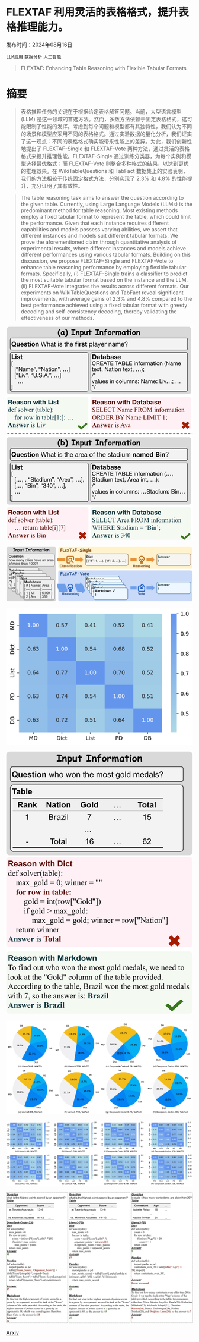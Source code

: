 # FLEXTAF 利用灵活的表格格式，提升表格推理能力。

发布时间：2024年08月16日

`LLM应用` `数据分析` `人工智能`

> FLEXTAF: Enhancing Table Reasoning with Flexible Tabular Formats

# 摘要

> 表格推理任务的关键在于根据给定表格解答问题。当前，大型语言模型 (LLM) 是这一领域的首选方法。然而，多数方法依赖于固定表格格式，这可能限制了性能的发挥。考虑到每个问题和模型都有其独特性，我们认为不同的场景和模型应采用不同的表格格式。通过实验数据的量化分析，我们证实了这一观点：不同的表格格式确实能带来性能上的差异。为此，我们创新性地提出了 FLEXTAF-Single 和 FLEXTAF-Vote 两种方法，通过灵活的表格格式来提升推理性能。FLEXTAF-Single 通过训练分类器，为每个实例和模型选择最优格式；而 FLEXTAF-Vote 则整合多种格式的结果，以达到更优的推理效果。在 WikiTableQuestions 和 TabFact 数据集上的实验表明，我们的方法相较于传统固定格式方法，分别实现了 2.3% 和 4.8% 的性能提升，充分证明了其有效性。

> The table reasoning task aims to answer the question according to the given table. Currently, using Large Language Models (LLMs) is the predominant method for table reasoning. Most existing methods employ a fixed tabular format to represent the table, which could limit the performance. Given that each instance requires different capabilities and models possess varying abilities, we assert that different instances and models suit different tabular formats. We prove the aforementioned claim through quantitative analysis of experimental results, where different instances and models achieve different performances using various tabular formats. Building on this discussion, we propose FLEXTAF-Single and FLEXTAF-Vote to enhance table reasoning performance by employing flexible tabular formats. Specifically, (i) FLEXTAF-Single trains a classifier to predict the most suitable tabular format based on the instance and the LLM. (ii) FLEXTAF-Vote integrates the results across different formats. Our experiments on WikiTableQuestions and TabFact reveal significant improvements, with average gains of 2.3% and 4.8% compared to the best performance achieved using a fixed tabular format with greedy decoding and self-consistency decoding, thereby validating the effectiveness of our methods.

![FLEXTAF 利用灵活的表格格式，提升表格推理能力。](../../../paper_images/2408.08841/x1.png)

![FLEXTAF 利用灵活的表格格式，提升表格推理能力。](../../../paper_images/2408.08841/x2.png)

![FLEXTAF 利用灵活的表格格式，提升表格推理能力。](../../../paper_images/2408.08841/x3.png)

![FLEXTAF 利用灵活的表格格式，提升表格推理能力。](../../../paper_images/2408.08841/x4.png)

![FLEXTAF 利用灵活的表格格式，提升表格推理能力。](../../../paper_images/2408.08841/x5.png)

![FLEXTAF 利用灵活的表格格式，提升表格推理能力。](../../../paper_images/2408.08841/x6.png)

![FLEXTAF 利用灵活的表格格式，提升表格推理能力。](../../../paper_images/2408.08841/x7.png)

[Arxiv](https://arxiv.org/abs/2408.08841)